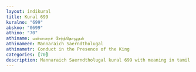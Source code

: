```yaml
---
layout: indikural
title: Kural 699
kuralno: "699"
abskno: "0699"
athino: "70"
athiname: மன்னரைச் சேர்ந்தொழுதல்
athinameen: Mannaraich Saerndtholugal
athinametr: Conduct in the Presence of the King
categories: [70]
description: Mannaraich Saerndtholugal kural 699 with meaning in tamil and english 
---
```


